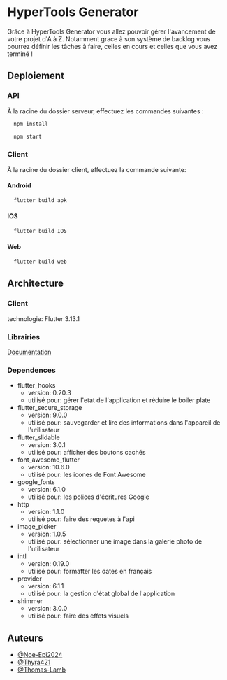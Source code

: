 # HyperTools Generator

Grâce à HyperTools Generator vous allez pouvoir gérer l'avancement de votre projet d'A à Z. Notamment grace à son système de backlog vous pourrez définir les tâches à faire, celles en cours et celles que vous avez terminé !

## Deploiement

### API

À la racine du dossier serveur, effectuez les commandes suivantes :

```bash
  npm install
```

```bash
  npm start
```

### Client

À la racine du dossier client, effectuez la commande suivante:

#### Android

```bash
  flutter build apk
```

#### IOS

```bash
  flutter build IOS
```

#### Web

```bash
  flutter build web
```

## Architecture

### Client

technologie: Flutter 3.13.1

### Librairies

[Documentation](https://linktodocumentation)

### Dependences

- flutter_hooks
  - version: 0.20.3
  - utilisé pour: gérer l'etat de l'application et réduire le boiler plate
- flutter_secure_storage
  - version: 9.0.0
  - utilisé pour: sauvegarder et lire des informations dans l'appareil de l'utilisateur
- flutter_slidable
  - version: 3.0.1
  - utilisé pour: afficher des boutons cachés
- font_awesome_flutter
  - version: 10.6.0
  - utilisé pour: les icones de Font Awesome
- google_fonts
  - version: 6.1.0
  - utilisé pour: les polices d'écritures Google
- http
  - version: 1.1.0
  - utilisé pour: faire des requetes à l'api
- image_picker
  - version: 1.0.5
  - utilisé pour: sélectionner une image dans la galerie photo de l'utilisateur
- intl
  - version: 0.19.0
  - utilisé pour: formatter les dates en français
- provider
  - version: 6.1.1
  - utilisé pour: la gestion d'état global de l'application
- shimmer
  - version: 3.0.0
  - utilisé pour: faire des effets visuels

## Auteurs

- [@Noe-Epi2024](https://github.com/Noe-Epi2024)
- [@Thyra421](https://github.com/Thyra421)
- [@Thomas-Lamb](https://github.com/Thomas-Lamb)
